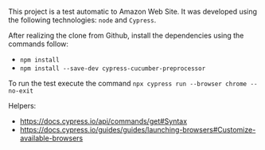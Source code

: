 This project is a test automatic to Amazon Web Site.
It was developed using the following technologies: `node` and `Cypress`.

After realizing the clone from Github, install the dependencies using the commands follow:

- `npm install`
- `npm install --save-dev cypress-cucumber-preprocessor`

To run the test execute the command `npx cypress run --browser chrome --no-exit`

Helpers: 
 - https://docs.cypress.io/api/commands/get#Syntax
 - https://docs.cypress.io/guides/guides/launching-browsers#Customize-available-browsers
